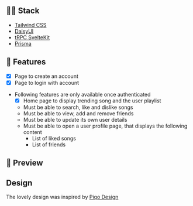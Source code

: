 ## 👨‍💻 Stack

- [Tailwind CSS](https://tailwindcss.com/)
- [DaisyUI](https://daisyui.com/)
- [tRPC SvelteKit](https://github.com/icflorescu/trpc-sveltekit)
- [Prisma](https://www.prisma.io/)

## 📑 Features

- [x] Page to create an account
- [x] Page to login with account
- Following features are only available once authenticated
  - [x] Home page to display trending song and the user playlist
  - Must be able to search, like and dislike songs
  - Must be able to view, add and remove friends
  - Must be able to update its own user details
  - Must be able to open a user profile page, that displays the following content
    - List of liked songs
    - List of friends

## 🌟 Preview

## Design

The lovely design was inspired by [Piqo Design](https://dribbble.com/shots/16618273-Bee-Music-Music-Media-Player-Dashboard)

![]()
